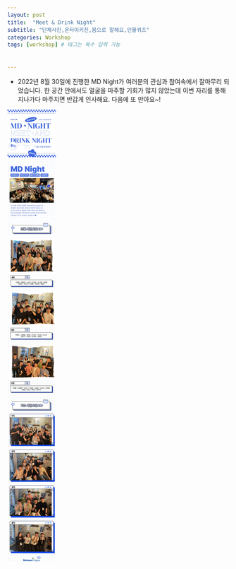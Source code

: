 ```yaml
---
layout: post
title:  "Meet & Drink Night"
subtitle: "단체사진,온타이키친,몸으로 말해요,인물퀴즈"
categories: Workshop
tags: [workshop] # 태그는 복수 입력 가능


---
```



- 2022년 8월 30일에 진행한 MD Night가 여러분의 관심과 참여속에서 잘마무리 되었습니다. 한 공간 안에서도 얼굴을 마주할 기회가 많지 않았는데 이번 자리를 통해 지나가다 마주치면 반갑게 인사해요. 다음에 또 만아요~!



![20221020_md_night.jpg](/assets/images/postimg/20221020_md_night.jpg)

<br><br>

